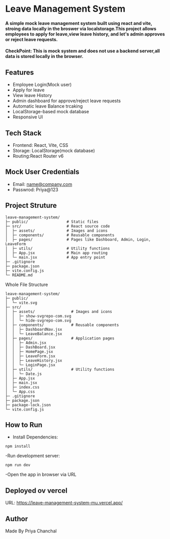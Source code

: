 
# Leave Management System
#### A simple mock leave management system built using react and vite, stroing data locally in the broswer via localstorage.This project allows employees to apply for leave,view leave history, and let's admin approves or reject leave requests.

#### CheckPoint: This is mock system and does not use a backend server,all data is stored locally in the browser.

## Features
- Employee Login(Mock user)
- Apply for leave
- View leave History
- Admin dashboard for approve/reject leave requests
- Automatic leave Balance trcaking
- LocalStorage-based mock database
- Responsive UI

## Tech Stack 
- Frontend: React, Vite, CSS
- Storage: LocalStorage(mock database)
- Routing:React Router v6

## Mock User Credentials
- Email: name@company.com
- Passwrod: Priya@123

## Project Struture
```
leave-management-system/
├─ public/                 # Static files
├─ src/                    # React source code
│  ├─ assets/              # Images and icons
│  ├─ components/          # Reusable components
│  ├─ pages/               # Pages like Dashboard, Admin, Login, LeaveForm
│  ├─ utils/               # Utility functions
│  ├─ App.jsx              # Main app routing
│  └─ main.jsx             # App entry point
├─ .gitignore
├─ package.json
├─ vite.config.js
└─ README.md
```

Whole File Structure
```
leave-management-system/
├─ public/
│  └─ vite.svg
├─ src/
│  ├─ assets/                # Images and icons
│  │  ├─ show-svgrepo-com.svg
│  │  └─ hide-svgrepo-com.svg
│  ├─ components/            # Reusable components
│  │  ├─ DashboardNav.jsx
│  │  └─ LeaveBalance.jsx
│  ├─ pages/                 # Application pages
│  │  ├─ Admin.jsx
│  │  ├─ DashBoard.jsx
│  │  ├─ HomePage.jsx
│  │  ├─ LeaveForm.jsx
│  │  ├─ LeaveHistory.jsx
│  │  └─ LoginPage.jsx
│  ├─ utils/                 # Utility functions
│  │  └─ Date.js
│  ├─ App.jsx
│  ├─ main.jsx
│  ├─ index.css
│  └─ App.css
├─ .gitignore
├─ package.json
├─ package-lock.json
└─ vite.config.js
```

## How to Run
- Install Dependencies:
```
npm install
```
-Run development server:
```
npm run dev
```
-Open the app in browser via URL

## Deployed ov vercel
URL: https://leave-management-system-mu.vercel.app/
## Author
Made By Priya Chanchal 
